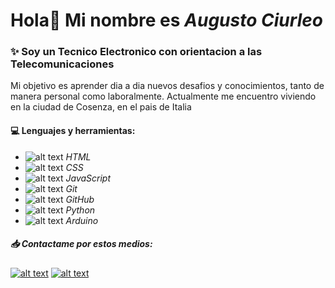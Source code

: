 # Hola👋 Mi nombre es **_Augusto Ciurleo_**

### :sparkles: Soy un Tecnico Electronico con orientacion a las Telecomunicaciones
Mi objetivo es aprender dia a dia nuevos desafios y conocimientos, tanto de manera personal como laboralmente.
Actualmente me encuentro viviendo en la ciudad de Cosenza, en el pais de Italia

#### :computer: Lenguajes y herramientas:
* ![alt text][icono1] _HTML_
* ![alt text][icono2] _CSS_
* ![alt text][icono3] _JavaScript_
* ![alt text][icono5] _Git_
* ![alt text][icono6] _GitHub_
* ![alt text][icono7] _Python_
* ![alt text][icono8] _Arduino_

[icono1]:https://raw.githubusercontent.com/Agas98/Agas98/master/img/html.ico "HTML"
[icono2]:https://raw.githubusercontent.com/Agas98/Agas98/master/img/css.ico "CSS"
[icono3]:https://raw.githubusercontent.com/Agas98/Agas98/master/img/js.ico "JavaScript"
[icono5]:https://raw.githubusercontent.com/Agas98/Agas98/master/img/git.ico "GIT"
[icono6]:https://raw.githubusercontent.com/Agas98/Agas98/master/img/github.ico "GitHub"
[icono7]:https://raw.githubusercontent.com/Agas98/Agas98/master/img/python.ico "Python"
[icono8]:https://raw.githubusercontent.com/Agas98/Agas98/master/img/arduino.ico "Arduino"



##### :inbox_tray: Contactame por estos medios:
[![alt text][logo1]](https://www.linkedin.com/in/ciurleoa98/)
[![alt text][logo3]](mailto:ciurleoa98@gmail.com?Subject=Contacto%20desde%20perfil%20de%20GitHub)

[logo1]:https://raw.githubusercontent.com/Agas98/Agas98/master/img/linkedin.ico "Linkedin"
[logo3]:https://raw.githubusercontent.com/Agas98/Agas98/master/img/gmail.ico "Gmail"
